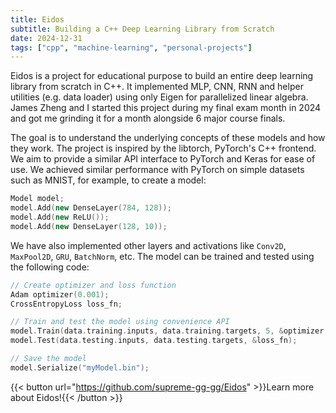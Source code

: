 ```yaml
---
title: Eidos
subtitle: Building a C++ Deep Learning Library from Scratch
date: 2024-12-31
tags: ["cpp", "machine-learning", "personal-projects"]
---
```


Eidos is a project for educational purpose to build an entire deep learning library from scratch in C++. It implemented MLP, CNN, RNN and helper utilities (e.g. data loader) using only Eigen for parallelized linear algebra. James Zheng and I started this project during my final exam month in 2024 and got me grinding it for a month alongside 6 major course finals.

The goal is to understand the underlying concepts of these models and how they work. The project is inspired by the libtorch, PyTorch's C++ frontend. We aim to provide a similar API interface to PyTorch and Keras for ease of use. We achieved similar performance with PyTorch on simple datasets such as MNIST, for example, to create a model:

```cpp
Model model;
model.Add(new DenseLayer(784, 128));
model.Add(new ReLU());
model.Add(new DenseLayer(128, 10));
```

We have also implemented other layers and activations like `Conv2D`, `MaxPool2D`, `GRU`, `BatchNorm`, etc. The model can be trained and tested using the following code:

```cpp
// Create optimizer and loss function
Adam optimizer(0.001);
CrossEntropyLoss loss_fn;

// Train and test the model using convenience API
model.Train(data.training.inputs, data.training.targets, 5, &optimizer, &loss_fn);
model.Test(data.testing.inputs, data.testing.targets, &loss_fn);

// Save the model
model.Serialize("myModel.bin");
```

{{< button url="https://github.com/supreme-gg-gg/Eidos" >}}Learn more about Eidos!{{< /button >}}
